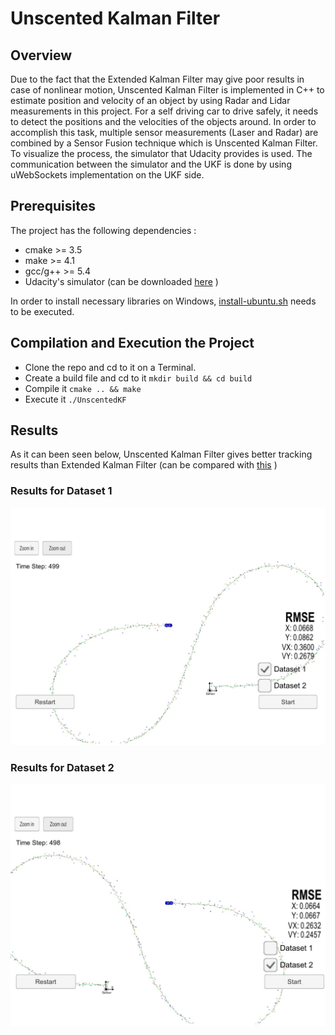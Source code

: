# Unscented Kalman Filter

[//]: # (Image References)

[image1]: ./examples/dataset1.JPG "Results for Dataset 1"
[image2]: ./examples/dataset2.jpg "Results for Dataset 1"

## Overview

Due to the fact that the Extended Kalman Filter may give poor results in case of nonlinear motion, Unscented Kalman Filter is implemented in C++ to estimate position and velocity of an object by using Radar and Lidar measurements in this project. For a self driving car to drive safely, it needs to detect the positions and the velocities of the objects around. In order to accomplish this task, multiple sensor measurements (Laser and Radar) are combined by a Sensor Fusion technique which is Unscented Kalman Filter. To visualize the process, the simulator that Udacity provides is used. The communication between the simulator and the UKF is done by using uWebSockets implementation on the UKF side. 

## Prerequisites

The project has the following dependencies :

* cmake >= 3.5
* make >= 4.1
* gcc/g++ >= 5.4
* Udacity's simulator (can be downloaded [here](https://github.com/udacity/self-driving-car-sim/releases) )

In order to install necessary libraries on Windows, [install-ubuntu.sh](./install-ubuntu.sh) needs to be executed.

## Compilation and Execution the Project

* Clone the repo and cd to it on a Terminal.
* Create a build file and cd to it `mkdir build && cd build`
* Compile it `cmake .. && make`
* Execute it `./UnscentedKF`

## Results

As it can been seen below, Unscented Kalman Filter gives better tracking results than Extended Kalman Filter (can be compared with [this](https://github.com/MeRKeZ/SelfDrivingCar_ExtendedKalmanFilter) )

### Results for Dataset 1

![alt text][image1]

### Results for Dataset 2

![alt text][image2]
